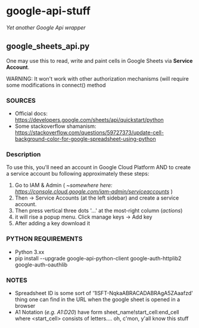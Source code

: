 # google-api-stuff
*Yet another Google Api wrapper*

## google_sheets_api.py ##

One may use this to read, write and paint cells in Google Sheets via **Service Account**.

WARNING: It won't work with other authorization mechanisms (will require some modifications in connect() method

### SOURCES ###
  - Official docs: https://developers.google.com/sheets/api/quickstart/python
  - Some stackoverflow shamanism: https://stackoverflow.com/questions/59727373/update-cell-background-color-for-google-spreadsheet-using-python

### Description ###

To use this, you'll need an account in Google Cloud Platform AND to create a service account bu following approximately these steps:

1. Go to IAM & Admin ( *~somewhere here: https://console.cloud.google.com/iam-admin/serviceaccounts* )
2. Then -> Service Accounts (at the left sidebar) and create a service account.
3. Then press vertical three dots '...' at the most-right column (*actions*)
4. it will rise a popup menu. Click manage keys -> Add key
5. After adding a key download it

### PYTHON REQUIREMENTS ###
- Python 3.xx
- pip install --upgrade google-api-python-client google-auth-httplib2 google-auth-oauthlib



### NOTES ###
  - Spreadsheet ID is some sort of '1lSFT-NqkaABRACADABRAgA5ZAaafzd' thing one can find in the URL when the google sheet is opened in a browser
  - A1 Notation (*e.g. A1:D20*) have form sheet_name!start_cell:end_cell where <start_cell> consists of letters.... oh, c'mon, y'all know this stuff
  



